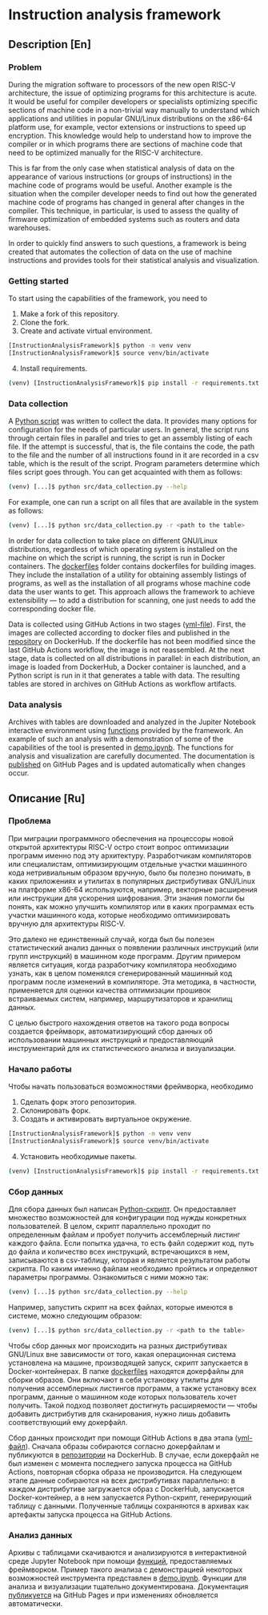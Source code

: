 # Instruction analysis framework
## Description [En]
### Problem
During the migration software to processors of the new open RISC-V
architecture, the issue of optimizing programs for this architecture is acute.
It would be useful for compiler developers or specialists optimizing specific sections of machine code in a non-trivial
way manually to understand which applications and utilities in popular
GNU/Linux distributions on the x86-64 platform use, for example, vector extensions or
instructions to speed up encryption. This knowledge would help to understand how to improve
the compiler or in which programs there are sections of machine code that need
to be optimized manually for the RISC-V architecture.

This is far from the only case when statistical analysis of data on
the appearance of various instructions (or groups of instructions) in the machine code of programs would be useful.
Another example is the situation when the compiler developer needs to find out how
the generated machine code of programs has changed in general after changes in the compiler. This technique,
in particular, is used to assess the quality of firmware optimization of embedded systems
such as routers and data warehouses.

In order to quickly find answers to such questions, a framework
is being created that automates the collection of data on the use of machine instructions
and provides tools for their statistical analysis and visualization.

### Getting started
To start using the capabilities of the framework, you need to
1. Make a fork of this repository.
2. Clone the fork.
3. Create and activate virtual environment.
```bash
[InstructionAnalysisFramework]$ python -m venv venv
[InstructionAnalysisFramework]$ source venv/bin/activate
```
4. Install requirements.
```bash
(venv) [InstructionAnalysisFramework]$ pip install -r requirements.txt
```

### Data collection
A [Python script](https://github.com/Danila-Pechenev/InstructionAnalysisFramework/blob/master/src/data_collection.py) was written to collect the data.
It provides many options for configuration for the needs of particular
users. In general, the script runs through certain files in parallel and tries to get an assembly listing
of each file. If the attempt is successful, that is, the file contains the code,
the path to the file and the number of all instructions found in it are
recorded in a csv table, which is the result of the script. Program parameters determine
which files script goes through. You can get acquainted with them as follows:
```bash
(venv) [...]$ python src/data_collection.py --help
```
For example, one can run a script on all files that are available in the system as follows:
```bash
(venv) [...]$ python src/data_collection.py -r <path to the table>
```
In order for data collection to take place on different GNU/Linux
distributions, regardless of which operating system is installed on the machine
on which the script is running, the script is run in Docker containers.
The [dockerfiles](https://github.com/Danila-Pechenev/InstructionAnalysisFramework/tree/master/dockerfiles) folder
contains dockerfiles for building images. They include the installation of a utility for obtaining
assembly listings of programs, as well as the installation of all programs whose machine
code data the user wants to get. This approach allows the framework to achieve
extensibility — to add a distribution for scanning, one just needs
to add the corresponding docker file.

Data is collected using GitHub Actions in two stages ([yml-file](https://github.com/Danila-Pechenev/InstructionAnalysisFramework/blob/master/.github/workflows/DC.yml)).
First, the images are collected according to docker files and published in the [repository](https://hub.docker.com/repository/docker/danilapechenev/instruction-analysis/general)
on DockerHub. If the dockerfile has not been modified since the last GitHub Actions workflow,
the image is not reassembled. At the next stage, data is collected on all
distributions in parallel: in each distribution, an image is loaded from
DockerHub, a Docker container is launched, and a Python script is run in it
that generates a table with data. The resulting tables are stored in archives  on GitHub Actions
as workflow artifacts.

### Data analysis
Archives with tables are downloaded and analyzed in the Jupiter Notebook interactive environment
using [functions](https://github.com/Danila-Pechenev/InstructionAnalysisFramework/blob/master/analysis/analysis_tool.py)
provided by the framework. An example of such an analysis with a demonstration of some
of the capabilities of the tool is presented in [demo.ipynb](https://github.com/Danila-Pechenev/InstructionAnalysisFramework/blob/master/analysis/demo.ipynb).
The functions for analysis and visualization are carefully documented. The documentation is
[published](https://danila-pechenev.github.io/InstructionAnalysisFramework/namespaceanalysis__tool.html)
on GitHub Pages and is updated automatically when changes occur.

## Описание [Ru]
### Проблема
При миграции программного обеспечения на процессоры новой открытой архитектуры RISC-V
остро стоит вопрос оптимизации программ именно под эту архитектуру. Разработчикам
компиляторов или специалистам, оптимизирующим отдельные участки машинного кода нетривиальным
образом вручную, было бы полезно понимать, в каких приложениях и утилитах в популярных
дистрибутивах GNU/Linux на платформе x86-64 используются, например, векторные расширения или
инструкции для ускорения шифрования. Эти знания помогли бы понять, как можно улучшить
компилятор или в каких программах есть участки машинного кода, которые необходимо
оптимизировать вручную для архитектуры RISC-V.

Это далеко не единственный случай, когда был бы полезен статистический анализ данных о
появлении различных инструкций (или групп инструкций) в машинном коде программ. Другим
примером является ситуация, когда разработчику компилятора необходимо узнать, как в целом
поменялся сгенерированный машинный код программ после изменений в компиляторе. Эта методика,
в частности, применяется для оценки качества оптимизации прошивок встраиваемых систем,
например, маршрутизаторов и хранилищ данных.

С целью быстрого нахождения ответов на такого рода вопросы создается фреймворк,
автоматизирующий сбор данных об использовании машинных инструкций и предоставляющий
инструментарий для их статистического анализа и визуализации.

### Начало работы
Чтобы начать пользоваться возможностями фреймворка, необходимо
1. Сделать форк этого репозитория.
2. Склонировать форк.
3. Создать и активировать виртуальное окружение.
```bash
[InstructionAnalysisFramework]$ python -m venv venv
[InstructionAnalysisFramework]$ source venv/bin/activate
```
4. Установить необходимые пакеты.
```bash
(venv) [InstructionAnalysisFramework]$ pip install -r requirements.txt
```
### Сбор данных
Для сбора данных был написан [Python-скрипт](https://github.com/Danila-Pechenev/InstructionAnalysisFramework/blob/master/src/data_collection.py).
Он предоставляет множество возможностей для конфигурации под нужды конкретных
пользователей. В целом, скрипт параллельно проходит по определенным файлам и пробует получить ассемблерный
листинг каждого файла. Если попытка удачна, то есть файл содержит код, путь до файла
и количество всех инструкций, встречающихся в нем, записываются в csv-таблицу,
которая и является результатом работы скрипта. По каким именно файлам необходимо
пройтись и определяют параметры программы. Ознакомиться с ними можно так:
```bash
(venv) [...]$ python src/data_collection.py --help
```
Например, запустить скрипт на всех файлах, которые имеются в системе, можно следующим образом:
```bash
(venv) [...]$ python src/data_collection.py -r <path to the table>
```
Чтобы сбор данных мог происходить на разных дистрибутивах GNU/Linux
вне зависимости от того, какая операционная система установлена на машине,
производящей запуск, скрипт запускается в Docker-контейнерах.
В папке [dockerfiles](https://github.com/Danila-Pechenev/InstructionAnalysisFramework/tree/master/dockerfiles)
находятся докерфайлы для сборки образов. Они включают в себя установку утилиты для получения
ассемблерных листингов программ, а также установку всех программ, данные о машинном
коде которых пользователь хочет получить. Такой подход позволяет достигнуть
расширяемости — чтобы добавить дистрибутив для сканирования, нужно лишь
добавить соответствующий ему докерфайл.

Сбор данных происходит при помощи GitHub Actions в два этапа ([yml-файл](https://github.com/Danila-Pechenev/InstructionAnalysisFramework/blob/master/.github/workflows/DC.yml)).
Сначала образы собираются согласно докерфайлам и публикуются в [репозитории](https://hub.docker.com/repository/docker/danilapechenev/instruction-analysis/general)
на DockerHub. В случае, если докерфайл не был изменен с момента последнего
запуска процесса на GitHub Actions, повторная сборка образа не производится.
На следующем этапе данные собираются на всех дистрибутивах параллельно:
в каждом дистрибутиве загружается образ с DockerHub,
запускается Docker-контейнер, а в нем запускается Python-скрипт,
генерирующий таблицу с данными. Полученные таблицы сохраняются в архивах как
артефакты запуска процесса на GitHub Actions.

### Анализ данных
Архивы с таблицами скачиваются и анализируются в интерактивной среде Jupyter Notebook
при помощи [функций](https://github.com/Danila-Pechenev/InstructionAnalysisFramework/blob/master/analysis/analysis_tool.py),
предоставляемых фреймворком. Пример такого анализа с демонстрацией некоторых
возможностей инструмента представлен в [demo.ipynb](https://github.com/Danila-Pechenev/InstructionAnalysisFramework/blob/master/analysis/demo.ipynb).
Функции для анализа и визуализации тщательно документирована. Документация
[публикуется](https://danila-pechenev.github.io/InstructionAnalysisFramework/namespaceanalysis__tool.html)
на GitHub Pages и при изменениях обновляется автоматически.

